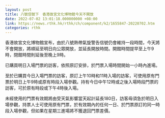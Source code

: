 ```yaml
---
layout: post
title: 八號信號下　香港故宮文化博物館今天不開放
date: 2022-07-02 13:01:18.000000000 +08:00
link: https://news.rthk.hk/rthk/ch/component/k2/1655847-20220702.htm
categories: rthk
---
```


香港故宮文化博物館宣布，由於八號熱帶氣旋警告信號仍會維持一段時間，今天將不會開放，將順延至明日向公眾開放，並延長開放時間。開館時間提早至上午9時，閉館時間則延後至晚上9時。

已購買明日入場門票的訪客，依照原訂安排，於門票入場時間開始一小時內進場。

至於已購買今日入場門票的訪客，原訂上午10時和11時入場的訪客，可使用原有門票於明日上午9時或原有時段入場參觀。持有今日中午12時或之後入場時段門票的訪客，可於原有時段或下午4時後入場。

未經使用的門票有效期將由受天氣影響當天起計延長180日，訪客毋須急於明日入場參觀，持票人士可使用原有門票，於有效期內的任何一日、於門票原訂的同一時段入場參觀，但如果在星期三進場將不獲退回門票差價。
